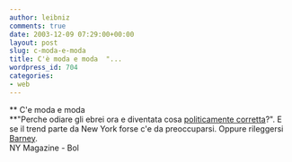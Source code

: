 ```yaml
---
author: leibniz
comments: true
date: 2003-12-09 07:29:00+00:00
layout: post
slug: c-moda-e-moda
title: C'è moda e moda  "...
wordpress_id: 704
categories:
- web
---
```


 **   C'e moda e moda   
**"Perche odiare gli ebrei ora e diventata cosa  [ politicamente corretta](http://www.newyorkmetro.com/nymetro/news/religion/features/n_9622/)?". E se il trend parte da New York forse c'e da preoccuparsi. Oppure rileggersi  [ Barney](http://www.ita-bol.com/bol/main.jsp?action=bolscheda&ean=978884591570).   
  NY Magazine - Bol
